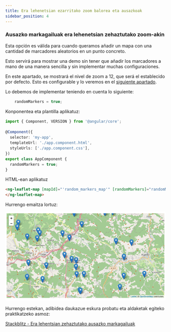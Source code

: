 ```yaml
---
title: Era lehenetsian ezarritako zoom balorea eta ausazkoak
sidebar_position: 4
---
```


### Ausazko markagailuak era lehenetsian zehaztutako zoom-akin

Esta opción es válida para cuando queramos añadir un mapa con una cantidad de marcadores aleatorios en un punto concreto.

Esto servirá para mostrar una demo sin tener que añadir los marcadores a mano de una manera sencilla y sin implementar muchas configuraciones.

En este apartado, se mostrará el nivel de zoom a 12, que será el establecido por defecto. Esto es configurable y lo veremos en el [siguiente apartado](./random-markers-select-zoom.md).

Lo debemos de implementar teniendo en cuenta lo siguiente:

```typescript
    randomMarkers = true;
```

Konponentea eta plantilla aplikatuz:

```typescript
import { Component, VERSION } from '@angular/core';

@Component({
  selector: 'my-app',
  templateUrl: './app.component.html',
  styleUrls: ['./app.component.css'],
})
export class AppComponent {
  randomMarkers = true;
}

```

HTML-ean aplikatuz

```html
<ng-leaflet-map [mapId]="'random_markers_map'" [randomMarkers]="randomMarkers">
</ng-leaflet-map>
```

Hurrengo emaitza lortuz:

![Random Markers with Default Zoom level](https://raw.githubusercontent.com/mugan86/i18n-ng-leaflet-doc/master/.gitbook/assets/07-random-default-zoom.png)

Hurrengo estekan, adibidea daukazue eskura probatu eta aldaketak egiteko praktikatzeko asmoz:

[Stackblitz - Era lehentsian zehaztutako ausazko markagailuak](https://stackblitz.com/edit/angular-leaflet-map-random-markers?embed=1&file=src/app/app.component.ts&theme=dark)

